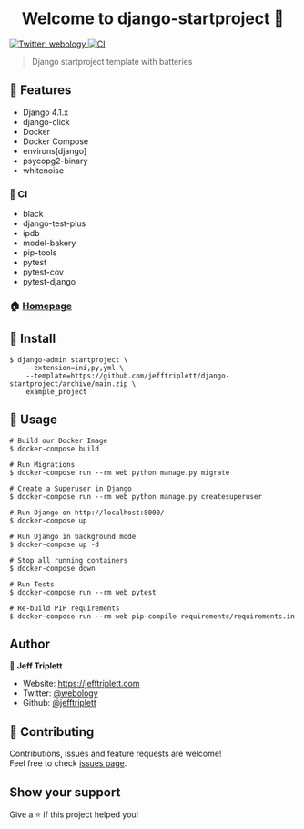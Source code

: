 <h1 align="center">Welcome to django-startproject 👋</h1>
<p>
  <a href="https://twitter.com/webology" target="_blank">
    <img alt="Twitter: webology" src="https://img.shields.io/twitter/follow/webology.svg?style=social" />
  </a>
  <a href="https://github.com/jefftriplett/django-startproject/actions" target="_blank">
    <img alt="CI" src="https://github.com/jefftriplett/django-startproject/workflows/CI/badge.svg" />
  </a>
</p>

> Django startproject template with batteries

## :triangular_flag_on_post: Features

- Django 4.1.x
- django-click
- Docker
- Docker Compose
- environs[django]
- psycopg2-binary
- whitenoise

### :green_heart: CI

- black
- django-test-plus
- ipdb
- model-bakery
- pip-tools
- pytest
- pytest-cov
- pytest-django

### 🏠 [Homepage](https://github.com/jefftriplett/django-startproject)

## :wrench: Install

```shell
$ django-admin startproject \
    --extension=ini,py,yml \
    --template=https://github.com/jefftriplett/django-startproject/archive/main.zip \
    example_project
```

## :rocket: Usage

```shell
# Build our Docker Image
$ docker-compose build

# Run Migrations
$ docker-compose run --rm web python manage.py migrate

# Create a Superuser in Django
$ docker-compose run --rm web python manage.py createsuperuser

# Run Django on http://localhost:8000/
$ docker-compose up

# Run Django in background mode
$ docker-compose up -d

# Stop all running containers
$ docker-compose down

# Run Tests
$ docker-compose run --rm web pytest

# Re-build PIP requirements
$ docker-compose run --rm web pip-compile requirements/requirements.in
```

## Author

👤 **Jeff Triplett**

* Website: https://jefftriplett.com
* Twitter: [@webology](https://twitter.com/webology)
* Github: [@jefftriplett](https://github.com/jefftriplett)

## 🤝 Contributing

Contributions, issues and feature requests are welcome!<br />Feel free to check [issues page](https://github.com/jefftriplett/django-startproject/issues). 

## Show your support

Give a ⭐️ if this project helped you!
